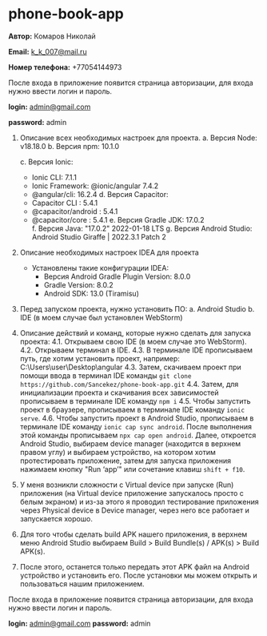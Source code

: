 # phone-book-app

**Автор:** Комаров Николай

**Email:** k_k_007@mail.ru

**Номер телефона:** +77054144973


После входа в приложение появится страница авторизации, для входа нужно ввести логин и пароль. 

**login:** admin@gmail.com

**password:** admin


1. Описание всех необходимых настроек для проекта. 
   a. Версия Node:  v18.18.0
   b. Версия npm: 10.1.0
   
   c. Версия Ionic:
      - Ionic CLI: 7.1.1
      - Ionic Framework: @ionic/angular 7.4.2
      - @angular/cli: 16.2.4
   d. Версия Capacitor:
      - Capacitor CLI : 5.4.1
      - @capacitor/android : 5.4.1
      - @capacitor/core : 5.4.1
   e. Версия Gradle JDK: 17.0.2  
   f. Версия Java: "17.0.2" 2022-01-18 LTS
   g. Версия Android Studio: Android Studio Giraffe | 2022.3.1 Patch 2

3. Описание необходимых настроек IDEA для проекта
   - Установлены такие конфигурации IDEA: 
     - Версия Android Gradle Plugin Version: 8.0.0
     - Gradle Version: 8.0.2
     - Android SDK: 13.0 (Tiramisu)

4. Перед запуском проекта, нужно установить ПО: 
   a. Android Studio
   b. IDE (в моем случае был установлен WebStorm)

5. Описание действий и команд, которые нужно сделать для запуска проекта:
   4.1. Открываем свою IDE (в моем случае это WebStorm).
   4.2. Открываем терминал в IDE.
   4.3. В терминале IDE прописываем путь, где хотим установить проект, например: C:\Users\user\Desktop\angular
   4.3. Затем, скачиваем проект при помощи ввода в терминал IDE команды `git clone https://github.com/Sancekez/phone-book-app.git`
   4.4. Затем, для инициализации проекта и скачивания всех зависимостей прописываем в терминале IDE команду `npm i`
   4.5. Чтобы запустить проект в браузере, прописываем в терминале IDE команду `ionic serve`. 
   4.6. Чтобы запустить проект в Android Studio, прописываем в терминале IDE команду `ionic cap sync android`. После выполнения этой команды прописываем `npx cap open android`. Далее, откроется Android Studio, выбираем device manager (находится в верхнем правом углу) и выбираем устройство, на котором хотим протестировать приложение, затем для запуска приложения нажимаем кнопку "Run ‘app’" или сочетание клавиш `shift + f10`.

6. У меня возникли сложности с Virtual device при запуске (Run) приложения (на Virtual device приложение запускалось просто с белым экраном) и из-за этого я проводил тестирование приложения через Physical device в Device manager, через него все работает и запускается хорошо.

7. Для того чтобы сделать build APK нашего приложения, в верхнем меню Android Studio выбираем Build > Build Bundle(s) / APK(s) > Build APK(s).

8. После этого, останется только передать этот APK файл на Android устройство и установить его. После установки мы можем открыть и пользоваться нашим приложением.

После входа в приложение появится страница авторизации, для входа нужно ввести логин и пароль. 

**login:** admin@gmail.com
**password:** admin
